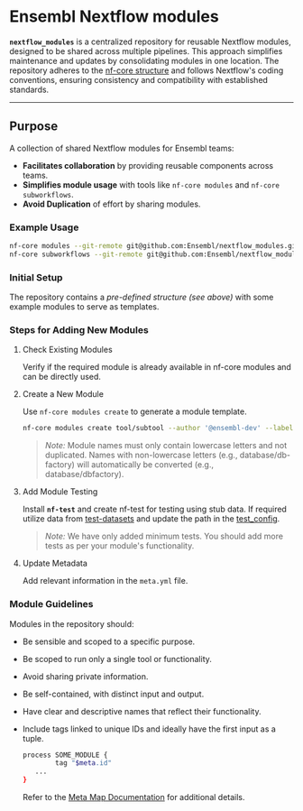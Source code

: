 # Ensembl Nextflow modules

**`nextflow_modules`** is a centralized repository for reusable Nextflow modules, designed to be shared across multiple pipelines. This approach simplifies maintenance and updates by consolidating modules in one location. The repository adheres to the [nf-core structure](https://nf-co.re/docs/contributing/pipelines/pipeline_file_structure) and follows Nextflow's coding conventions, ensuring consistency and compatibility with established standards.

---

## Purpose

A collection of shared Nextflow modules for Ensembl teams:  
- **Facilitates collaboration** by providing reusable components across teams.  
- **Simplifies module usage** with tools like `nf-core modules` and `nf-core subworkflows`.  
- **Avoid Duplication** of effort by sharing modules.

### Example Usage
```bash
nf-core modules --git-remote git@github.com:Ensembl/nextflow_modules.git install tool/subtool
nf-core subworkflows --git-remote git@github.com:Ensembl/nextflow_modules.git install tool/subtool
```

### Initial Setup
The repository contains a *pre-defined structure (see above)* with some example modules to serve as templates.

### Steps for Adding New Modules
1. Check Existing Modules
   
	Verify if the required module is already available in nf-core modules and can be directly used.

2. Create a New Module
   
	Use `nf-core modules create` to generate a module template.

	```bash
	nf-core modules create tool/subtool --author '@ensembl-dev' --label process_low --meta
	```

	> _Note:_ Module names must only contain lowercase letters and not duplicated. Names with non-lowercase letters (e.g., database/db-factory) will automatically be converted (e.g., database/dbfactory).

3. Add Module Testing
   
	Install **`nf-test`** and create nf-test for testing using stub data. If required utilize data from [test-datasets](https://github.com/nf-core/test-datasets/tree/modules/data) and update the path in the [test_config](https://github.com/Ensembl/nextflow_modules/blob/main/tests/config/test_data.config).

	> _Note:_ We have only added minimum tests. You should add more tests as per your module's functionality.

4. Update Metadata
   
	Add relevant information in the `meta.yml` file.

### Module Guidelines
Modules in the repository should:

- Be sensible and scoped to a specific purpose.
- Be scoped to run only a single tool or functionality.
- Avoid sharing private information.
- Be self-contained, with distinct input and output.
- Have clear and descriptive names that reflect their functionality.
- Include tags linked to unique IDs and ideally have the first input as a tuple.

	```bash
	process SOME_MODULE {
    	    tag "$meta.id"
 	   ...
	}
	```
	Refer to the [Meta Map Documentation](https://nf-co.re/docs/contributing/components/meta_map) for additional details.
